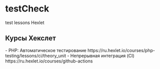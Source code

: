 # testCheck
test lessons Hexlet

<h2>Курсы Хекслет</h2>
- PHP: Автоматическое тестирование https://ru.hexlet.io/courses/php-testing/lessons/ci/theory_unit
- Непрерывная интеграция (CI) https://ru.hexlet.io/courses/github-actions
